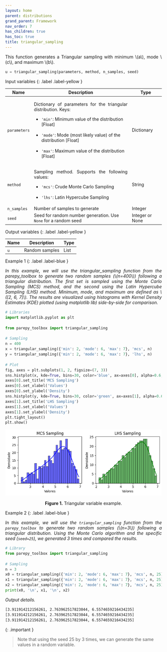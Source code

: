 ```yaml
---
layout: home
parent: distributions
grand_parent: Framework
nav_order: 7
has_children: true
has_toc: true
title: triangular_sampling
---
```


<!--Don't delete ths script-->
<script src = "https://polyfill.io/v3/polyfill.min.js?features=es6"></script>
<script id = "MathJax-script" async src="https://cdn.jsdelivr.net/npm/mathjax@3/es5/tex-mml-chtml.js"></script>
<!--Don't delete ths script-->

<p align="justify">
    This function generates a Triangular sampling with minimum \(a\), mode \(c\), and maximum \(b\).
</p>

```python
u = triangular_sampling(parameters, method, n_samples, seed)
```

Input variables
{: .label .label-yellow }

<table style="width:100%">
    <thead>
      <tr>
        <th>Name</th>
        <th>Description</th>
        <th>Type</th>
      </tr>
    </thead>
    <tr>
        <td><code>parameters</code></td>
        <td>
            <p align="justify">
            Dictionary of parameters for the triangular distribution. Keys:
            <ul>
                <li><code>'min'</code>: Minimum value of the distribution [Float]</li>
                <br>
                <li><code>'mode'</code>: Mode (most likely value) of the distribution [Float]</li>
                <br>
                <li><code>'max'</code>: Maximum value of the distribution [Float]</li>
            </ul>
            </p>
        </td>
        <td>Dictionary</td>
    </tr>
    <tr>
        <td><code>method</code></td>
        <td>
            <p align="justify">Sampling method. Supports the following values:
            <ul>
                <li><code>'mcs'</code>: Crude Monte Carlo Sampling</li>
                <br>
                <li><code>'lhs'</code>: Latin Hypercube Sampling</li>
            </ul>
            </p>
        </td>
        <td>String</td>
    </tr>
    <tr>
        <td><code>n_samples</code></td>
        <td>Number of samples to generate</td>
        <td>Integer</td>
    </tr>
    <tr>
        <td><code>seed</code></td>
        <td>Seed for random number generation. Use <code>None</code> for a random seed</td>
        <td>Integer or None</td>
    </tr>
</table>

Output variables
{: .label .label-yellow }

<table style="width:100%">
   <thead>
     <tr>
       <th>Name</th>
       <th>Description</th>
       <th>Type</th>
     </tr>
   </thead>
   <tr>
       <td><code>u</code></td>
       <td>Random samples</td>
       <td>List</td>
   </tr>
</table>

Example 1
{: .label .label-blue }

<p align="justify">
    <i>
        In this example, we will use the triangular_sampling function from the parepy_toolbox to generate two random samples (\(n=400\)) following a triangular distribution. The first set is sampled using the Monte Carlo Sampling (MCS) method, and the second using the Latin Hypercube Sampling (LHS) method. Minimum, mode, and maximum are defined as \([2, 6, 7]\). The results are visualized using histograms with Kernel Density Estimates (KDE) plotted (using matplotlib lib) side-by-side for comparison.
    </i>
</p>

```python
# Libraries
import matplotlib.pyplot as plt

from parepy_toolbox import triangular_sampling

# Sampling
n = 400
x = triangular_sampling({'min': 2, 'mode': 6, 'max': 7}, 'mcs', n)
y = triangular_sampling({'min': 2, 'mode': 6, 'max': 7}, 'lhs', n)

# Plot
fig, axes = plt.subplots(1, 2, figsize=(7, 3))
sns.histplot(x, kde=True, bins=30, color='blue', ax=axes[0], alpha=0.6, edgecolor='black')
axes[0].set_title('MCS Sampling')
axes[0].set_xlabel('Values')
axes[0].set_ylabel('Density')
sns.histplot(y, kde=True, bins=30, color='green', ax=axes[1], alpha=0.6, edgecolor='black')
axes[1].set_title('LHS Sampling')
axes[1].set_xlabel('Values')
axes[1].set_ylabel('Density')
plt.tight_layout()
plt.show()
```

<center>
    <img src="assets/images/triangular_sampling.png" height="auto">
    <p align="center"><b>Figure 1.</b> Triangular variable example.</p>
</center>

Example 2
{: .label .label-blue }

<p align="justify">
    <i>
    In this example, we will use the <code>triangular_sampling</code> function from the <code>parepy_toolbox</code> to generate two random samples (\(n=3\)) following a triangular distribution. Using the Monte Carlo algorithm and the specific seed (<code>seed=25</code>), we generated 3 times and compared the results.
    </i>
</p>

```python
# Library
from parepy_toolbox import triangular_sampling

# Sampling
n = 3
x0 = triangular_sampling({'min': 2, 'mode': 6, 'max': 7}, 'mcs', n, 25)
x1 = triangular_sampling({'min': 2, 'mode': 6, 'max': 7}, 'mcs', n, 25)
x2 = triangular_sampling({'min': 2, 'mode': 6, 'max': 7}, 'mcs', n, 25)
print(x0, '\n', x1, '\n', x2)
```

<p align = "justify">
    <i>Output details.</i>
</p>

```bash
[3.911914212156261, 2.763962517823044, 6.5574659216434235] 
[3.911914212156261, 2.763962517823044, 6.5574659216434235]
[3.911914212156261, 2.763962517823044, 6.5574659216434235] 
```

{: .important }
> Note that using the seed 25 by 3 times, we can generate the same values in a random variable.
